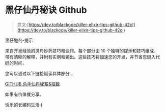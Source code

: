 # 黑仔仙丹秘诀 Github

> 原文:[https://dev.to/blackode/killer-elixir-tips-github-42ol](https://dev.to/blackode/killer-elixir-tips-github-42ol)

黑仔酏剂-提示

来自开发经验的灵丹妙药技巧和诀窍。每个部分由 10 个独特的提示和技巧组成，带有清晰的解释，并附有实例和输出。这些技巧将加速您的开发，并节省您键入代码的时间。

您可以通过以下链接阅读具体部分...

[GITHUB 杀手仙丹秘笈&招数](https://github.com/blackode/elixir-tips)

如果有价值就分享。

快乐的长编码生活:)